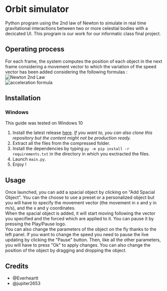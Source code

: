 # Orbit simulator
Python program using the 2nd law of Newton to simulate in real time gravitational interactions between two or more celestial bodies with a decicated UI. This program is our work for our informatic class final project.
## Operating process
For each frame, the system computes the position of each object in the next frame considering a movement vector to which the variation of the speed vector has been added considering the following formulas : <br>
![Newton 2nd Law](https://wikimedia.org/api/rest_v1/media/math/render/svg/ce5a34efdcbe454a69e8b879e0005c809b0439ee) <br>
![acceleration formula](https://wikimedia.org/api/rest_v1/media/math/render/svg/941bc4c58dbc6f6716ce1d0024ff29e2ee82a0c9)

## Installation
### Windows
This guide was tested on Windows 10
1. Install the latest release [here](https://github.com/jupiter2653/orbit-simulator/releases/latest).
*If you want to, you can also clone this repository but the content might not be production ready.*
2. Extract all the files from the compressed folder.
3. Install the dependencies by typing ``py -m pip install -r requirements.txt`` in the directory in which you exctracted the files.
4. Launch ``main.py``.
5. Enjoy !

## Usage
Once launched, you can add a spacial object by clicking on "Add Spacial Object". You can the choose to use a preset or a personalized object but you will have to specify the movement vector (the movement in x and y in m/s), and the x and y coordinates.<br>
When the spacial object is added, it will start moving following the vector you specified and the forced which are applied to it. You can pause it by pressing the Play/Pause logo.<br>
You can also change the parameters of the object on the fly thanks to the left panel. If you want to change the speed you need to pause the live updating by clicking the "Pause" button. Then, like all the other parameters, you will have to press "Ok" to apply changes. You can also change the position of the object by dragging and dropping the object.


## Credits
- @Everheartt 
- @jupiter2653
